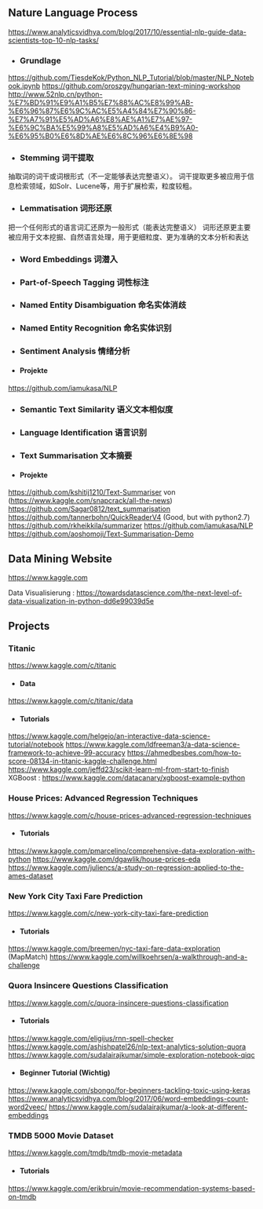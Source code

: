 ## Nature Language Process
https://www.analyticsvidhya.com/blog/2017/10/essential-nlp-guide-data-scientists-top-10-nlp-tasks/

- ### Grundlage
https://github.com/TiesdeKok/Python_NLP_Tutorial/blob/master/NLP_Notebook.ipynb
https://github.com/oroszgy/hungarian-text-mining-workshop
http://www.52nlp.cn/python-%E7%BD%91%E9%A1%B5%E7%88%AC%E8%99%AB-%E6%96%87%E6%9C%AC%E5%A4%84%E7%90%86-%E7%A7%91%E5%AD%A6%E8%AE%A1%E7%AE%97-%E6%9C%BA%E5%99%A8%E5%AD%A6%E4%B9%A0-%E6%95%B0%E6%8D%AE%E6%8C%96%E6%8E%98

- ### Stemming 词干提取
抽取词的词干或词根形式（不一定能够表达完整语义）。
词干提取更多被应用于信息检索领域，如Solr、Lucene等，用于扩展检索，粒度较粗。

- ### Lemmatisation 词形还原
把一个任何形式的语言词汇还原为一般形式（能表达完整语义）
词形还原更主要被应用于文本挖掘、自然语言处理，用于更细粒度、更为准确的文本分析和表达

- ### Word Embeddings 词潜入

- ### Part-of-Speech Tagging 词性标注

- ### Named Entity Disambiguation 命名实体消歧

- ### Named Entity Recognition 命名实体识别

- ### Sentiment Analysis 情绪分析
- #### Projekte
https://github.com/iamukasa/NLP

- ### Semantic Text Similarity 语义文本相似度

- ### Language Identification 语言识别

- ### Text Summarisation 文本摘要
- #### Projekte
https://github.com/kshitij1210/Text-Summariser von (https://www.kaggle.com/snapcrack/all-the-news)
https://github.com/Sagar0812/text_summarisation
https://github.com/tannerbohn/QuickReaderV4 (Good, but with python2.7)
https://github.com/rkheikkila/summarizer
https://github.com/iamukasa/NLP
https://github.com/aoshomoji/Text-Summarisation-Demo


## Data Mining Website
https://www.kaggle.com

Data Visualisierung : https://towardsdatascience.com/the-next-level-of-data-visualization-in-python-dd6e99039d5e

## Projects

### Titanic
https://www.kaggle.com/c/titanic
- #### Data
https://www.kaggle.com/c/titanic/data
- #### Tutorials
https://www.kaggle.com/helgejo/an-interactive-data-science-tutorial/notebook
https://www.kaggle.com/ldfreeman3/a-data-science-framework-to-achieve-99-accuracy
https://ahmedbesbes.com/how-to-score-08134-in-titanic-kaggle-challenge.html
https://www.kaggle.com/jeffd23/scikit-learn-ml-from-start-to-finish
XGBoost : https://www.kaggle.com/datacanary/xgboost-example-python

### House Prices: Advanced Regression Techniques
https://www.kaggle.com/c/house-prices-advanced-regression-techniques
- #### Tutorials
https://www.kaggle.com/pmarcelino/comprehensive-data-exploration-with-python
https://www.kaggle.com/dgawlik/house-prices-eda
https://www.kaggle.com/juliencs/a-study-on-regression-applied-to-the-ames-dataset

### New York City Taxi Fare Prediction
https://www.kaggle.com/c/new-york-city-taxi-fare-prediction
- #### Tutorials
https://www.kaggle.com/breemen/nyc-taxi-fare-data-exploration (MapMatch)
https://www.kaggle.com/willkoehrsen/a-walkthrough-and-a-challenge

### Quora Insincere Questions Classification
https://www.kaggle.com/c/quora-insincere-questions-classification
- #### Tutorials
https://www.kaggle.com/eligijus/rnn-spell-checker
https://www.kaggle.com/ashishpatel26/nlp-text-analytics-solution-quora
https://www.kaggle.com/sudalairajkumar/simple-exploration-notebook-qiqc
- #### Beginner Tutorial (Wichtig)
https://www.kaggle.com/sbongo/for-beginners-tackling-toxic-using-keras
https://www.analyticsvidhya.com/blog/2017/06/word-embeddings-count-word2veec/
https://www.kaggle.com/sudalairajkumar/a-look-at-different-embeddings

### TMDB 5000 Movie Dataset
https://www.kaggle.com/tmdb/tmdb-movie-metadata
- #### Tutorials
https://www.kaggle.com/erikbruin/movie-recommendation-systems-based-on-tmdb
